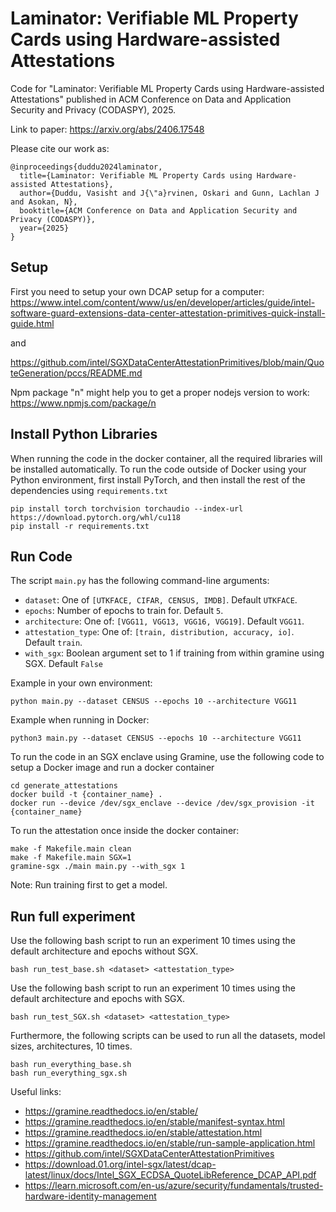 # Laminator: Verifiable ML Property Cards using Hardware-assisted Attestations

Code for "Laminator: Verifiable ML Property Cards using Hardware-assisted Attestations" published in ACM Conference on Data and Application Security and Privacy (CODASPY), 2025.

Link to paper: https://arxiv.org/abs/2406.17548

Please cite our work as:
```
@inproceedings{duddu2024laminator,
  title={Laminator: Verifiable ML Property Cards using Hardware-assisted Attestations},
  author={Duddu, Vasisht and J{\"a}rvinen, Oskari and Gunn, Lachlan J and Asokan, N},
  booktitle={ACM Conference on Data and Application Security and Privacy (CODASPY)},
  year={2025}
}

```

## Setup
First you need to setup your own DCAP setup for a computer:
https://www.intel.com/content/www/us/en/developer/articles/guide/intel-software-guard-extensions-data-center-attestation-primitives-quick-install-guide.html

and

https://github.com/intel/SGXDataCenterAttestationPrimitives/blob/main/QuoteGeneration/pccs/README.md

Npm package "n" might help you to get a proper nodejs version to work: https://www.npmjs.com/package/n

## Install Python Libraries
When running the code in the docker container, all the required libraries will be installed automatically. To run the code outside of Docker using your Python environment, first install PyTorch, and then install the rest of the dependencies using `requirements.txt`

```
pip install torch torchvision torchaudio --index-url https://download.pytorch.org/whl/cu118
pip install -r requirements.txt
```

## Run Code
The script `main.py` has the following command-line arguments:
- `dataset`: One of `[UTKFACE, CIFAR, CENSUS, IMDB]`. Default `UTKFACE`.
- `epochs`: Number of epochs to train for. Default `5`.
- `architecture`: One of: `[VGG11, VGG13, VGG16, VGG19]`. Default `VGG11`.
- `attestation_type`: One of: `[train, distribution, accuracy, io]`. Default `train`.
- `with_sgx`: Boolean argument set to 1 if training from within gramine using SGX. Default `False`

Example in your own environment:
```
python main.py --dataset CENSUS --epochs 10 --architecture VGG11
```

Example when running in Docker:
```
python3 main.py --dataset CENSUS --epochs 10 --architecture VGG11
```

To run the code in an SGX enclave using Gramine, use the following code to setup a Docker image and run a docker container
```
cd generate_attestations
docker build -t {container_name} .
docker run --device /dev/sgx_enclave --device /dev/sgx_provision -it {container_name}
```

To run the attestation once inside the docker container:
```
make -f Makefile.main clean
make -f Makefile.main SGX=1
gramine-sgx ./main main.py --with_sgx 1
```
Note: Run training first to get a model.

## Run full experiment
Use the following bash script to run an experiment 10 times using the default architecture and epochs without SGX. 
```
bash run_test_base.sh <dataset> <attestation_type>
```

Use the following bash script to run an experiment 10 times using the default architecture and epochs with SGX. 
```
bash run_test_SGX.sh <dataset> <attestation_type>
```

Furthermore, the following scripts can be used to run all the datasets, model sizes, architectures, 10 times. 
```
bash run_everything_base.sh
bash run_everything_sgx.sh
```


Useful links:

- https://gramine.readthedocs.io/en/stable/
- https://gramine.readthedocs.io/en/stable/manifest-syntax.html
- https://gramine.readthedocs.io/en/stable/attestation.html
- https://gramine.readthedocs.io/en/stable/run-sample-application.html
- https://github.com/intel/SGXDataCenterAttestationPrimitives
- https://download.01.org/intel-sgx/latest/dcap-latest/linux/docs/Intel_SGX_ECDSA_QuoteLibReference_DCAP_API.pdf
- https://learn.microsoft.com/en-us/azure/security/fundamentals/trusted-hardware-identity-management